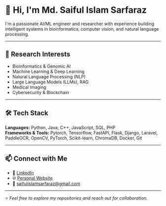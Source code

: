 # 👋 Hi, I'm Md. Saiful Islam Sarfaraz

I'm a passionate AI/ML engineer and researcher with experience building intelligent systems in bioinformatics, computer vision, and natural language processing. 

---

## 🔬 Research Interests

- Bioinformatics & Genomic AI  
- Machine Learning & Deep Learning  
- Natural Language Processing (NLP)  
- Large Language Models (LLMs), RAG  
- Medical Imaging  
- Cybersecurity & Blockchain

---

## 🛠 Tech Stack

**Languages:** Python, Java, C++, JavaScript, SQL, PHP  
**Frameworks & Tools:** Pytorch, Tensorflow, FastAPI, Flask, Django, Laravel, PaddleOCR, OpenCV, PyTorch, Scikit-learn, ChromaDB, Docker, Git

---

## 📫 Connect with Me

- 🔗 [LinkedIn](https://www.linkedin.com/in/md-saiful-283000181/)
- 🌐 [Personal Website](https://saifulislamsarfaraz.github.io)
- 📧 saifulislamsarfaraz@gmail.com

---

⭐️ *Feel free to explore my repositories and reach out for collaboration.*
